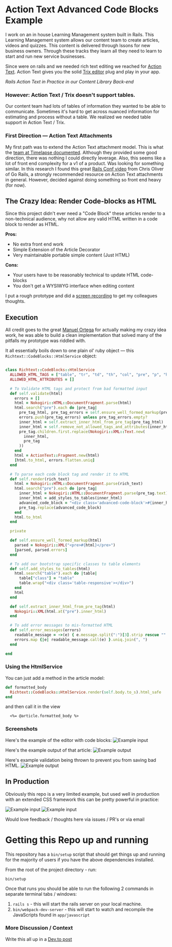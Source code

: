 # Action Text Advanced Code Blocks Example

I work on an in house Learning Management system built in Rails. This Learning Management system allows our content team to create articles, videos and quizzes. This content is delivered through lssons for new business owners. Through these tracks they learn all they need to learn to start and run new service businesses.

Since were on rails and we needed rich text editing we reached for [Action Text](https://edgeguides.rubyonrails.org/action_text_overview.html). Action Text gives you the solid [Trix editor](https://trix-editor.org/) plug and play in your app. 

_Rails Action Text in Practice in our Content Library Back-end_

### However: Action Text / Trix doesn't support tables.

Our content team had lots of tables of information they wanted to be able to communicate. Sometimes it's hard to get across nuanced information for estimating and process without a table. We realized we needed table support in Action Text / Trix. 

### First Direction — Action Text Attachments

My first path was to extend the Action Text attachment model. This is what the [team at Timelapse documented](https://readtimelapse.com/how-we-built-table-support-for-trix-editor-cd4f14c03463). Although they provided some good direction, there was nothing I could directly leverage. Also, this seems like a lot of front end complexity for a v1 of a product. Was looking for something similar. In this research I found this great [Rails Conf video](https://www.youtube.com/watch?v=2iGBuLQ3S0c) from Chris Oliver of Go Rails, a strongly recommended resource on Action Text attachments in general. However, decided against doing something so front end heavy (for now). 

## The Crazy Idea: Render Code-blocks as HTML

Since this project didn't ever need a "Code Block" these articles render to a non-technical audience, why not allow any valid HTML written in a code block to render as HTML.

**Pros:**

- No extra front end work
- Simple Extension of the Article Decorator
- Very maintainable portable simple content (Just HTML)

**Cons:**

- Your users have to be reasonably technical to update HTML code-blocks
- You don't get a WYSIWYG interface when editing content

I put a rough prototype and did a [screen recording](https://www.loom.com/share/004c75360fe94207b00cb4f38371c753) to get my colleagues thoughts.

## Execution

All credit goes to the great [Manuel Ortega](https://dev.to/ortegacmanuel) for actually making my crazy idea work, he was able to build a clean implementation that solved many of the pitfalls my prototype was riddled with.

It all essentially boils down to one plain ol' ruby object — this `Richtext::CodeBlocks::HtmlService` object:

```ruby

class Richtext::CodeBlocks::HtmlService
  ALLOWED_HTML_TAGS = ["table", "tr", "td", "th", "col", "pre", "p", "h1", "h2", "h3", "summary", "details", "row", "code"]
  ALLOWED_HTML_ATTRIBUTES = []

  # To Validate HTML tags and protect from bad formatted input
  def self.validate(html)
    errors = []
    html = Nokogiri::HTML::DocumentFragment.parse(html)
    html.search("pre").each do |pre_tag|
      pre_tag_html, pre_tag_errors = self.ensure_well_formed_markup(pre_tag.text)
      errors.push(pre_tag_errors) unless pre_tag_errors.empty?
      inner_html = self.extract_inner_html_from_pre_tag(pre_tag_html)
      inner_html = self.remove_not_allowed_tags_and_attributes(inner_html)
      pre_tag.children.first.replace(Nokogiri::XML::Text.new(
        inner_html,
        pre_tag
      ))
    end
    html = ActionText::Fragment.new(html)
    [html.to_html, errors.flatten.uniq]
  end

  # To parse each code block tag and render it to HTML
  def self.render(rich_text)
    html = Nokogiri::HTML::DocumentFragment.parse(rich_text)
    html.search("pre").each do |pre_tag|
      inner_html = Nokogiri::HTML::DocumentFragment.parse(pre_tag.text)
      inner_html = add_styles_to_tables(inner_html)
      advanced_code_block = "<div class='advanced-code-block'>#{inner_html.to_html}</div>"
      pre_tag.replace(advanced_code_block)
    end
    html.to_html
  end

  private

  def self.ensure_well_formed_markup(html)
    parsed = Nokogiri::XML("<pre>#{html}</pre>")
    [parsed, parsed.errors]
  end

  # To add our bootstrap specific classes to table elements
  def self.add_styles_to_tables(html)
    html.search("table").each do |table|
      table["class"] = "table"
      table.wrap("<div class='table-responsive'></div>")
    end
    html
  end

  def self.extract_inner_html_from_pre_tag(html)
    Nokogiri::XML(html.at("pre").inner_html)
  end

  # To add error messages to mis-formatted HTML
  def self.error_messages(errors)
    readable_message = ->(e) { e.message.split(":")[3].strip rescue "" }
    errors.map {|e| readable_message.call(e) }.uniq.join(", ")
  end

end

```

### Using the HtmlService

You can just add a method in the article model:

```ruby
def formatted_body
  Richtext::CodeBlocks::HtmlService.render(self.body.to_s).html_safe
end

```

and then call it in the view

```erb
  <%= @article.formatted_body %>
```

### Screenshots

Here's the example of the editor with code blocks:
![Example input](public/examples/trixinput.png)

Here's the example output of that article:
![Example output](/public/examples/renderedoutput.png)

Here's example validation being thrown to prevent you from saving bad HTML.
![Example output](public/examples/validation.png)

## In Production

Obviously this repo is a very limited example, but used well in production with an extended CSS framework this can be pretty powerful in practice:

![Example input](public/examples/productionexample1.png)
![Example input](public/examples/produtionexample2.png)

Would love feedback / thoughts here via issues / PR's or via email

# Getting this Repo up and running

This repository has a `bin/setup` script that should get things up and running for the majority of users if you have the above dependencies installed.

From the root of the project directory - run:

`bin/setup`

Once that runs you should be able to run the following 2 commands in separate terminal tabs / windows:

1.  `rails s` - this will start the rails server on your local machine.
2.  `bin/webpack-dev-server` - this will start to watch and recompile the JavaScripts found in `app/javascript`


### More Discussion / Context 
Write this all up in a [Dev.to post](https://dev.to/mainstreet/tables-and-other-advanced-formatting-in-action-text-kind-of-1dbn)
